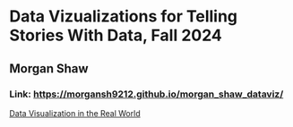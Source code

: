 # **Data Vizualizations for Telling Stories With Data, Fall 2024**
## Morgan Shaw
### Link: https://morgansh9212.github.io/morgan_shaw_dataviz/
[Data Visualization in the Real World](/cave_photo.md)
